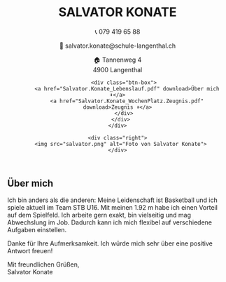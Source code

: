 <!DOCTYPE html>
<html lang="de">
<head>
  <meta charset="UTF-8">
  <meta name="viewport" content="width=device-width, initial-scale=1.0">
  <title>Bewerbung - Salvator Konate</title>
  <link rel="stylesheet" href="styles.css">
</head>
<body>
  <header class="hero">
    <div class="overlay"></div>
    <div class="left">
      <div class="red-bar"></div>
      <div class="info">
        <h1>SALVATOR KONATE</h1>
        <p>📞 079 419 65 88</p>
        <p>📧 salvator.konate@schule-langenthal.ch</p>
        <p>🏠 Tannenweg 4<br>4900 Langenthal</p>

        <div class="btn-box">
          <a href="Salvator.Konate_Lebenslauf.pdf" download>Über mich ⬇️</a>
          <a href="Salvator.Konate_WochenPlatz.Zeugnis.pdf" download>Zeugnis ⬇️</a>
        </div>
      </div>
    </div>

    <div class="right">
      <img src="salvator.png" alt="Foto von Salvator Konate">
    </div>
  </header>

  <main>
    <section class="about">
      <h2>Über mich</h2>
      <p>Ich bin anders als die anderen: Meine Leidenschaft ist Basketball und ich spiele aktuell im Team STB U16. Mit meinen 1.92 m habe ich einen Vorteil auf dem Spielfeld. Ich arbeite gern exakt, bin vielseitig und mag Abwechslung im Job. Dadurch kann ich mich flexibel auf verschiedene Aufgaben einstellen.</p>
      <p>Danke für Ihre Aufmerksamkeit. Ich würde mich sehr über eine positive Antwort freuen!</p>
      <p>Mit freundlichen Grüßen,<br>Salvator Konate</p>
    </section>
  </main>
</body>
</html>
